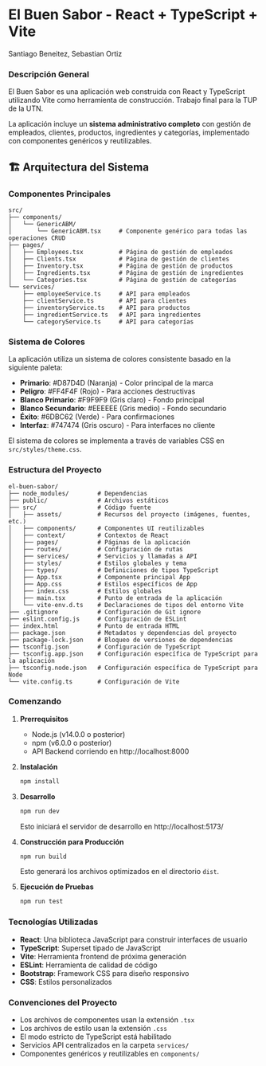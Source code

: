 # El Buen Sabor - React + TypeScript + Vite

Santiago Beneitez, Sebastian Ortiz

### Descripción General
El Buen Sabor es una aplicación web construida con React y TypeScript utilizando Vite como herramienta de construcción. Trabajo final para la TUP de la UTN.

La aplicación incluye un **sistema administrativo completo** con gestión de empleados, clientes, productos, ingredientes y categorías, implementado con componentes genéricos y reutilizables.

## 🏗️ Arquitectura del Sistema

### Componentes Principales
```
src/
├── components/
│   └── GenericABM/
│       └── GenericABM.tsx     # Componente genérico para todas las operaciones CRUD
├── pages/
│   ├── Employees.tsx          # Página de gestión de empleados
│   ├── Clients.tsx            # Página de gestión de clientes
│   ├── Inventory.tsx          # Página de gestión de productos
│   ├── Ingredients.tsx        # Página de gestión de ingredientes
│   └── Categories.tsx         # Página de gestión de categorías
└── services/
    ├── employeeService.ts     # API para empleados
    ├── clientService.ts       # API para clientes
    ├── inventoryService.ts    # API para productos
    ├── ingredientService.ts   # API para ingredientes
    └── categoryService.ts     # API para categorías
```

### Sistema de Colores
La aplicación utiliza un sistema de colores consistente basado en la siguiente paleta:
- **Primario**: #D87D4D (Naranja) - Color principal de la marca
- **Peligro**: #FF4F4F (Rojo) - Para acciones destructivas
- **Blanco Primario**: #F9F9F9 (Gris claro) - Fondo principal
- **Blanco Secundario**: #EEEEEE (Gris medio) - Fondo secundario
- **Éxito**: #6DBC62 (Verde) - Para confirmaciones
- **Interfaz**: #747474 (Gris oscuro) - Para interfaces no cliente

El sistema de colores se implementa a través de variables CSS en `src/styles/theme.css`.

### Estructura del Proyecto
```
el-buen-sabor/
├── node_modules/        # Dependencias
├── public/              # Archivos estáticos
├── src/                 # Código fuente
│   ├── assets/          # Recursos del proyecto (imágenes, fuentes, etc.)
│   ├── components/      # Componentes UI reutilizables
│   ├── context/         # Contextos de React
│   ├── pages/           # Páginas de la aplicación
│   ├── routes/          # Configuración de rutas
│   ├── services/        # Servicios y llamadas a API
│   ├── styles/          # Estilos globales y tema
│   ├── types/           # Definiciones de tipos TypeScript
│   ├── App.tsx          # Componente principal App
│   ├── App.css          # Estilos específicos de App
│   ├── index.css        # Estilos globales
│   ├── main.tsx         # Punto de entrada de la aplicación
│   └── vite-env.d.ts    # Declaraciones de tipos del entorno Vite
├── .gitignore           # Configuración de Git ignore
├── eslint.config.js     # Configuración de ESLint
├── index.html           # Punto de entrada HTML
├── package.json         # Metadatos y dependencias del proyecto
├── package-lock.json    # Bloqueo de versiones de dependencias
├── tsconfig.json        # Configuración de TypeScript
├── tsconfig.app.json    # Configuración específica de TypeScript para la aplicación
├── tsconfig.node.json   # Configuración específica de TypeScript para Node
└── vite.config.ts       # Configuración de Vite
```

### Comenzando

1. **Prerrequisitos**
   - Node.js (v14.0.0 o posterior)
   - npm (v6.0.0 o posterior)
   - API Backend corriendo en http://localhost:8000

2. **Instalación**
   ```bash
   npm install
   ```

3. **Desarrollo**
   ```bash
   npm run dev
   ```
   Esto iniciará el servidor de desarrollo en http://localhost:5173/

4. **Construcción para Producción**
   ```bash
   npm run build
   ```
   Esto generará los archivos optimizados en el directorio `dist`.

5. **Ejecución de Pruebas**
   ```bash
   npm run test
   ```

### Tecnologías Utilizadas
- **React**: Una biblioteca JavaScript para construir interfaces de usuario
- **TypeScript**: Superset tipado de JavaScript
- **Vite**: Herramienta frontend de próxima generación
- **ESLint**: Herramienta de calidad de código
- **Bootstrap**: Framework CSS para diseño responsivo
- **CSS**: Estilos personalizados

### Convenciones del Proyecto
- Los archivos de componentes usan la extensión `.tsx`
- Los archivos de estilo usan la extensión `.css`
- El modo estricto de TypeScript está habilitado
- Servicios API centralizados en la carpeta `services/`
- Componentes genéricos y reutilizables en `components/`
